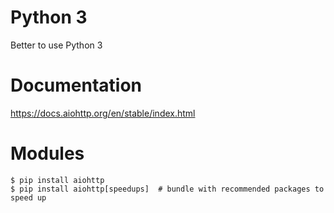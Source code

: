 

# Python 3 

Better to use Python 3

# Documentation

https://docs.aiohttp.org/en/stable/index.html

# Modules

```console
$ pip install aiohttp
$ pip install aiohttp[speedups]  # bundle with recommended packages to speed up
```
